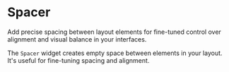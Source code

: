 # Spacer

<Ingress>
Add precise spacing between layout elements for fine-tuned control over alignment and visual balance in your interfaces.
</Ingress>

The `Spacer` widget creates empty space between elements in your layout. It's useful for fine-tuning spacing and alignment.

<WidgetDocs Type="Ivy.Spacer" ExtensionTypes="Ivy.SpacerExtensions" SourceUrl="https://github.com/Ivy-Interactive/Ivy-Framework/blob/main/Ivy/Widgets/Primitives/Spacer.cs"/> 